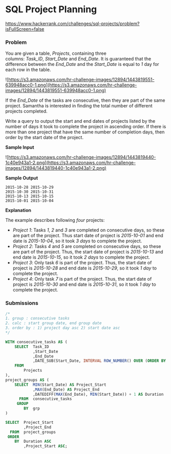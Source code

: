 # SQL Project Planning

https://www.hackerrank.com/challenges/sql-projects/problem?isFullScreen=false

### Problem

You are given a table, *Projects*, containing three columns: *Task_ID*, *Start_Date* and *End_Date*. It is guaranteed that the difference between the *End_Date* and the *Start_Date* is equal to *1* day for each row in the table.

![https://s3.amazonaws.com/hr-challenge-images/12894/1443819551-639948acc0-1.png](https://s3.amazonaws.com/hr-challenge-images/12894/1443819551-639948acc0-1.png)

If the *End_Date* of the tasks are consecutive, then they are part of the same project. Samantha is interested in finding the total number of different projects completed.

Write a query to output the start and end dates of projects listed by the number of days it took to complete the project in ascending order. If there is more than one project that have the same number of completion days, then order by the start date of the project.

**Sample Input**

![https://s3.amazonaws.com/hr-challenge-images/12894/1443819440-1c40e943a1-2.png](https://s3.amazonaws.com/hr-challenge-images/12894/1443819440-1c40e943a1-2.png)

**Sample Output**

```
2015-10-28 2015-10-29
2015-10-30 2015-10-31
2015-10-13 2015-10-15
2015-10-01 2015-10-04

```

**Explanation**

The example describes following *four* projects:

- *Project 1*: Tasks *1*, *2* and *3* are completed on consecutive days, so these are part of the project. Thus start date of project is *2015-10-01* and end date is *2015-10-04*, so it took *3 days* to complete the project.
- *Project 2*: Tasks *4* and *5* are completed on consecutive days, so these are part of the project. Thus, the start date of project is *2015-10-13* and end date is *2015-10-15*, so it took *2 days* to complete the project.
- *Project 3*: Only task *6* is part of the project. Thus, the start date of project is *2015-10-28* and end date is *2015-10-29*, so it took *1 day* to complete the project.
- *Project 4*: Only task *7* is part of the project. Thus, the start date of project is *2015-10-30* and end date is *2015-10-31*, so it took *1 day* to complete the project.

### Submissions

```sql
/*
1. group : consecutive tasks
2. calc : start group date, end group date 
3. order by : 1) project day asc 2) start date asc
*/

WITH consecutive_tasks AS (
    SELECT  Task_ID
            ,Start_Date
            ,End_Date
            ,DATE_SUB(Start_Date, INTERVAL ROW_NUMBER() OVER (ORDER BY Start_Date) DAY) AS grp
    FROM 
        Projects
),
project_groups AS (
    SELECT  MIN(Start_Date) AS Project_Start
            ,MAX(End_Date) AS Project_End
            ,DATEDIFF(MAX(End_Date), MIN(Start_Date)) + 1 AS Duration
      FROM  consecutive_tasks
     GROUP 
        BY  grp
)

SELECT  Project_Start
        ,Project_End
  FROM  project_groups
 ORDER 
    BY  Duration ASC
        ,Project_Start ASC;

```